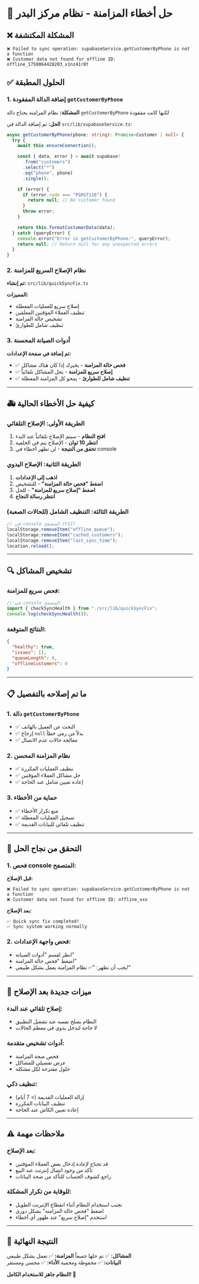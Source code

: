 # 🔧 حل أخطاء المزامنة - نظام مركز البدر

## ❌ المشكلة المكتشفة

```
❌ Failed to sync operation: supabaseService.getCustomerByPhone is not a function
❌ Customer data not found for offline ID: offline_1750064428203_x1nz41r8t
```

## ✅ الحلول المطبقة

### 1. إضافة الدالة المفقودة `getCustomerByPhone`

**المشكلة:** نظام المزامنة يحتاج دالة `getCustomerByPhone` لكنها كانت مفقودة

**الحل:** تم إضافة الدالة في `src/lib/supabaseService.ts`:

```typescript
async getCustomerByPhone(phone: string): Promise<Customer | null> {
  try {
    await this.ensureConnection();

    const { data, error } = await supabase!
      .from("customers")
      .select("*")
      .eq("phone", phone)
      .single();

    if (error) {
      if (error.code === "PGRST116") {
        return null; // No customer found
      }
      throw error;
    }

    return this.formatCustomerData(data);
  } catch (queryError) {
    console.error("Error in getCustomerByPhone:", queryError);
    return null; // Return null for any unexpected errors
  }
}
```

### 2. نظام الإصلاح السريع للمزامنة

**تم إنشاء:** `src/lib/quickSyncFix.ts`

**المميزات:**

- إصلاح سريع للعمليات المعطلة
- تنظيف العملاء المؤقتين المعلقين
- تشخيص حالة المزامنة
- تنظيف شامل للطوارئ

### 3. أدوات الصيانة المحسنة

**تم إضافة في صفحة الإعدادات:**

- ✅ **فحص حالة المزامنة** - يخبرك إذا كان هناك مشاكل
- ✅ **إصلاح سريع للمزامنة** - يحل المشاكل تلقائياً
- ✅ **تنظيف شامل للطوارئ** - يمحو كل المزامنة المعطلة

---

## 🚑 كيفية حل الأخطاء الحالية

### الطريقة الأولى: الإصلاح التلقائي

1. **افتح النظام** - سيتم الإصلاح تلقائياً عند البدء
2. **انتظر 10 ثوان** - الإصلاح يتم في الخلفية
3. **تحقق من النتيجة** - لن تظهر أخطاء في console

### الطريقة الثانية: الإصلاح اليدوي

1. **اذهب إلى الإعدادات**
2. **اضغط "فحص حالة المزامنة"** - للتشخيص
3. **اضغط "إصلاح سريع للمزامنة"** - للحل
4. **انتظر رسالة النجاح**

### الطريقة الثالثة: التنظيف الشامل (للحالات الصعبة)

```javascript
// في console المتصفح (F12)
localStorage.removeItem("offline_queue");
localStorage.removeItem("cached_customers");
localStorage.removeItem("last_sync_time");
location.reload();
```

---

## 🔍 تشخيص المشاكل

### فحص سريع للمزامنة:

```javascript
// في console المتصفح
import { checkSyncHealth } from "./src/lib/quickSyncFix";
console.log(checkSyncHealth());
```

### النتائج المتوقعة:

```json
{
  "healthy": true,
  "issues": [],
  "queueLength": 0,
  "offlineCustomers": 0
}
```

---

## 📋 ما تم إصلاحه بالتفصيل

### 1. دالة `getCustomerByPhone`

- ✅ البحث عن العميل بالهاتف
- ✅ إرجاع `null` بدلاً من رمي خطأ
- ✅ معالجة حالات عدم الاتصال

### 2. نظام المزامنة المحسن

- ✅ تنظيف العمليات المكررة
- ✅ حل مشاكل العملاء المؤقتين
- ✅ إعادة تعيين شامل عند الحاجة

### 3. حماية من الأخطاء

- ✅ منع تكرار الأخطاء
- ✅ تسجيل العمليات المعطلة
- ✅ تنظيف تلقائي للبيانات القديمة

---

## 🎯 التحقق من نجاح الحل

### 1. فحص console المتصفح:

**قبل الإصلاح:**

```
❌ Failed to sync operation: supabaseService.getCustomerByPhone is not a function
❌ Customer data not found for offline ID: offline_xxx
```

**بعد الإصلاح:**

```
✅ Quick sync fix completed!
✅ Sync system working normally
```

### 2. فحص واجهة الإعدادات:

- انظر لقسم "أدوات الصيانة"
- اضغط "فحص حالة المزامنة"
- يجب أن تظهر: "✅ نظام المزامنة يعمل بشكل طبيعي!"

---

## 🚀 ميزات جديدة بعد الإصلاح

### إصلاح تلقائي عند البدء:

- النظام يصلح نفسه عند تشغيل التطبيق
- لا حاجة لتدخل يدوي في معظم الحالات

### أدوات تشخيص متقدمة:

- فحص صحة المزامنة
- عرض تفصيلي للمشاكل
- حلول مقترحة لكل مشكلة

### تنظيف ذكي:

- إزالة العمليات القديمة (> 7 أيام)
- تنظيف البيانات المكررة
- إعادة تعيين الكاش عند الحاجة

---

## ⚠️ ملاحظات مهمة

### بعد الإصلاح:

- قد تحتاج لإعادة إدخال بعض العملاء المؤقتين
- تأكد من وجود اتصال إنترنت عند البيع
- راجع كشوف الحساب للتأكد من صحة البيانات

### للوقاية من تكرار المشكلة:

- تجنب استخدام النظام أثناء انقطاع الإنترنت الطويل
- اضغط "فحص حالة المزامنة" بشكل دوري
- استخدم "إصلاح سريع" عند ظهور أي أخطاء

---

## 🎉 النتيجة النهائية

**المشاكل:** ✅ تم حلها جميعاً
**المزامنة:** ✅ تعمل بشكل طبيعي  
**البيانات:** ✅ محفوظة ومحمية
**الأداء:** ✅ محسن ومستقر

**النظام جاهز للاستخدام الكامل! 🚀**

